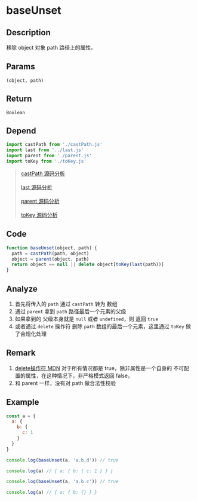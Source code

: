 # baseUnset 

## Description 
移除 object 对象 path 路径上的属性。
## Params
`(object, path)`
## Return
`Boolean`
## Depend
```js
import castPath from './castPath.js'
import last from '../last.js'
import parent from './parent.js'
import toKey from './toKey.js'
```
> [castPath 源码分析](./castPath.md)
> <br/>
> <br/>
> [last 源码分析](../export/last.md)
> <br/>
> <br/>
> [parent 源码分析](./parent.md)
> <br/>
> <br/>
> [toKey 源码分析](./toKey.md)

## Code
```js
function baseUnset(object, path) {
  path = castPath(path, object)
  object = parent(object, path)
  return object == null || delete object[toKey(last(path))]
}
```
## Analyze
1. 首先将传入的 `path` 通过 `castPath` 转为 数组
2. 通过 `parent` 拿到 `path` 路径最后一个元素的父级
3. 如果拿到的 父级本身就是 `null` 或者 `undefined`，则 返回 `true`
4. 或者通过 `delete` 操作符 删除 `path` 数组的最后一个元素，这里通过 `toKey` 做了合规化处理
## Remark
1. [delete操作符 MDN](https://developer.mozilla.org/zh-CN/docs/Web/JavaScript/Reference/Operators/delete) 对于所有情况都是 true，除非属性是一个自身的 不可配置的属性，在这种情况下，非严格模式返回 false。
2. 和 parent 一样，没有对 path 做合法性校验
## Example
```js
const a = {
  a: {
    b: {
      c: 1
    }
  }
}

console.log(baseUnset(a, 'a.b.d')) // true

console.log(a) // { a: { b: { c: 1 } } }

console.log(baseUnset(a, 'a.b.c')) // true

console.log(a) // { a: { b: {} } }
```
